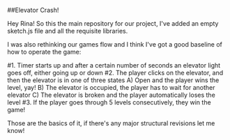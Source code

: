 ##Elevator Crash!

Hey Rina! So this the main repository for our project, I've added an empty sketch.js file and all the requisite libraries.


I was also rethinking our games flow and I think I've got a good baseline of how to operate the game:

#1. Timer starts up and after a certain number of seconds an elevator light goes off, either going up or down
#2. The player clicks on the elevator, and then the elevator is in one of three states
	A) Open and the player wins the level, yay!
	B) The elevator is occupied, the player has to wait for another elevator
	C) The elevator is broken and the player automatically loses the level
#3. If the player goes through 5 levels consecutively, they win the game!


Those are the basics of it, if there's any major structural revisions let me know!